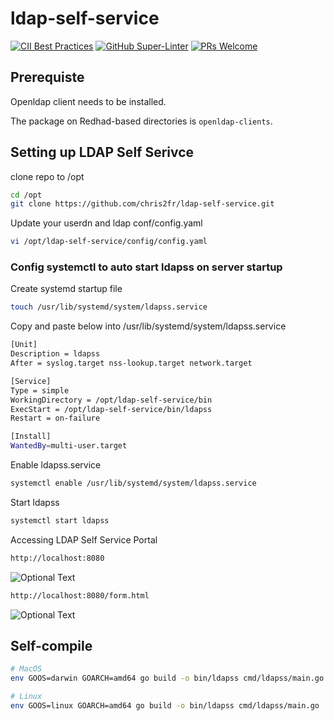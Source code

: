 # ldap-self-service

[![CII Best Practices](https://bestpractices.coreinfrastructure.org/projects/3218/badge)](https://bestpractices.coreinfrastructure.org/projects/3218)
[![GitHub Super-Linter](https://github.com/alvinsiew/ldap-self-service/workflows/Lint%20Code%20Base/badge.svg)](https://github.com/marketplace/actions/super-linter)
[![PRs Welcome](https://img.shields.io/badge/PRs-welcome-brightgreen.svg?style=flat-square)](http://makeapullrequest.com)

## Prerequiste

Openldap client needs to be installed.

The package on Redhad-based directories is `openldap-clients`. 

## Setting up LDAP Self Serivce

clone repo to /opt

```bash
cd /opt
git clone https://github.com/chris2fr/ldap-self-service.git
```

Update your userdn and ldap conf/config.yaml

```bash
vi /opt/ldap-self-service/config/config.yaml
```

### Config systemctl to auto start ldapss on server startup

Create systemd startup file

```bash
touch /usr/lib/systemd/system/ldapss.service
```

Copy and paste below into /usr/lib/systemd/system/ldapss.service

```bash
[Unit]
Description = ldapss
After = syslog.target nss-lookup.target network.target

[Service]
Type = simple
WorkingDirectory = /opt/ldap-self-service/bin
ExecStart = /opt/ldap-self-service/bin/ldapss
Restart = on-failure

[Install]
WantedBy=multi-user.target
```

Enable ldapss.service

```bash
systemctl enable /usr/lib/systemd/system/ldapss.service
```

Start ldapss

```bash
systemctl start ldapss
```

Accessing LDAP Self Service Portal

```bash
http://localhost:8080
```

![Optional Text](../main/screenshots/main.png)

```bash
http://localhost:8080/form.html
```

![Optional Text](../main/screenshots/form.png)

## Self-compile

```bash
# MacOS
env GOOS=darwin GOARCH=amd64 go build -o bin/ldapss cmd/ldapss/main.go

# Linux
env GOOS=linux GOARCH=amd64 go build -o bin/ldapss cmd/ldapss/main.go
```
